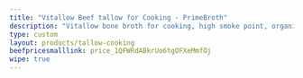 ```yaml
---
title: "Vitallow Beef tallow for Cooking - PrimeBroth"
description: "Vitallow bone broth for cooking, high smoke point, organic, versatile and 100% NZ made. Try it today"
type: custom
layout: products/tallow-cooking
beefpricesmalllink: price_1QFWRdABkrUo6tgOFXeMmfOj
wipe: true
---
```

